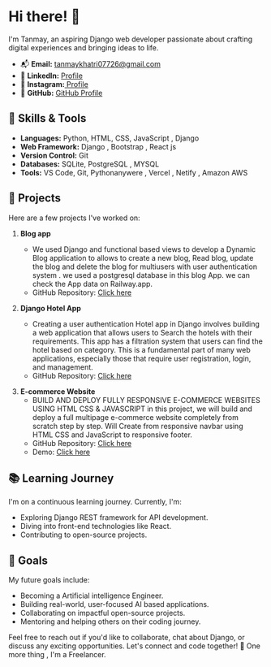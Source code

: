 # Hi there! 👋

I'm Tanmay, an aspiring Django web developer passionate about crafting digital experiences and bringing ideas to life.

<!-- 🌐 **Portfolio:** [Your Portfolio Website](https://yourportfolio.com) -->
- 📬 **Email:** tanmaykhatri07726@gmail.com
- 📱 **LinkedIn:** [ Profile ](https://www.linkedin.com/in/tanmay-khatri-6190961b2)
- 🤘 **Instagram:**[ Profile ](https://instagram.com/tanmaykhatri__?igshid=ZDdkNTZiNTM=)
- 🚀 **GitHub:** [GitHub Profile](https://github.com/GODZ-k)

## 💼 Skills & Tools

- **Languages:** Python, HTML, CSS, JavaScript , Django 
- **Web Framework:** Django , Bootstrap , React js
- **Version Control:** Git
- **Databases:** SQLite, PostgreSQL , MYSQL
- **Tools:** VS Code, Git, Pythonanywere , Vercel , Netify , Amazon AWS 

## 🌟 Projects

Here are a few projects I've worked on:

1. **Blog app**
   - We used Django and functional based views to develop a Dynamic Blog application to allows to create a new blog, Read blog, update the blog and delete the blog for multiusers with user authentication system . we used a postgresql database in this blog App. we can check the App data on Railway.app.
   - GitHub Repository: [Click here](https://github.com/GODZ-k/blog_app.git)
   <!-- - Demo: [Click here](https://curdoperationapp.pythonanywhere.com/) -->

2. **Django Hotel App**
   - Creating a user authentication Hotel app in Django involves building a web application that allows users to Search the hotels with their requirements. This app has a filtration system that users can find the hotel based on category. This is a fundamental part of many web applications, especially those that require user registration, login, and management.
   - GitHub Repository: [Click here](https://github.com/GODZ-k/Django_hotel_search_app.git)
  <!-- - Demo: [Click here](https://curdvegapp.pythonanywhere.com) -->
   
3. **E-commerce Website**
   - BUILD AND DEPLOY FULLY RESPONSIVE E-COMMERCE WEBSITES USING HTML CSS & JAVASCRIPT in this project, we will build and deploy a full multipage e-commerce website completely from scratch step by step. Will Create from responsive navbar using HTML CSS and JavaScript to responsive footer.
   - GitHub Repository: [Click here](https://github.com/GODZ-k/Build-and-Deploy-Ecommerce-Website.git)
   - Demo: [Click here](https://lovely-bavarois-e53407.netlify.app/)

## 📚 Learning Journey

I'm on a continuous learning journey. Currently, I'm:

- Exploring Django REST framework for API development.
- Diving into front-end technologies like React.
- Contributing to open-source projects.

## 🌱 Goals

My future goals include:

- Becoming a Artificial intelligence Engineer.
- Building real-world, user-focused AI based applications.
- Collaborating on impactful open-source projects.
- Mentoring and helping others on their coding journey.

Feel free to reach out if you'd like to collaborate, chat about Django, or discuss any exciting opportunities. Let's connect and code together! 🚀
One more thing , I'm a Freelancer.

